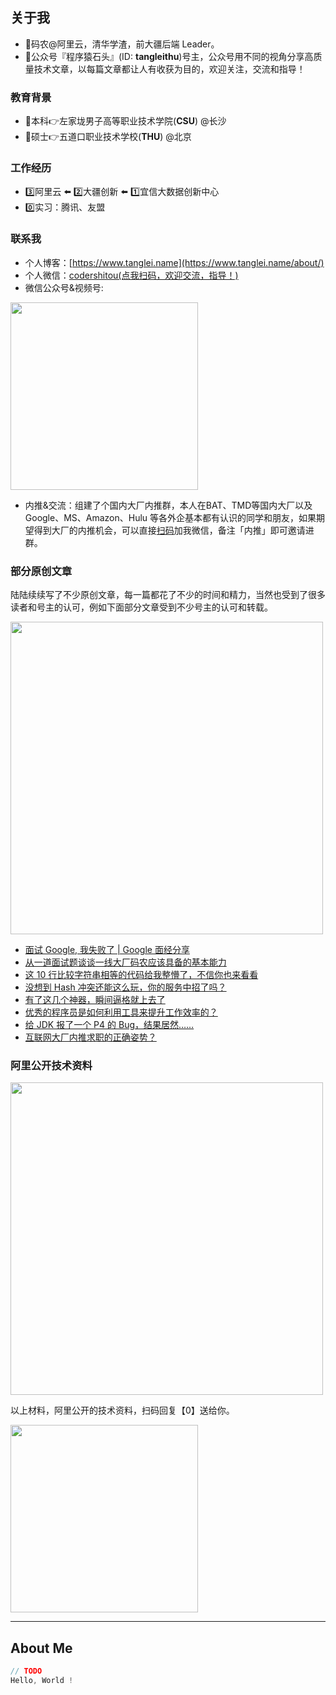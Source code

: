 ## 关于我

- 👷码农@阿里云，清华学渣，前大疆后端 Leader。
- 🤔公众号『程序猿石头』(ID: **tangleithu**)号主，公众号用不同的视角分享高质量技术文章，以每篇文章都让人有收获为目的，欢迎关注，交流和指导！

### 教育背景

- 📔本科👉左家垅男子高等职业技术学院(**CSU**) @长沙 
- 📔硕士👉五道口职业技术学校(**THU**) @北京

### 工作经历

- 3️⃣阿里云 ⬅️ 2️⃣大疆创新 ⬅️ 1️⃣宜信大数据创新中心
- 0️⃣实习：腾讯、友盟

### 联系我

- 个人博客：[https://www.tanglei.name](https://www.tanglei.name/about/)
- 个人微信：<a href="http://www.tanglei.name/resources/codershitou-wechat.png">codershitou(点我扫码，欢迎交流，指导！)</a>
- 微信公众号&视频号: 

<img width="300" src="http://www.tanglei.name/resources/tangleithu-shipinhao.png"/>

- 内推&交流：组建了个国内大厂内推群，本人在BAT、TMD等国内大厂以及Google、MS、Amazon、Hulu 等各外企基本都有认识的同学和朋友，如果期望得到大厂的内推机会，可以直接<a href="http://www.tanglei.name/resources/codershitou-wechat.png">扫码</a>加我微信，备注「内推」即可邀请进群。

### 部分原创文章

陆陆续续写了不少原创文章，每一篇都花了不少的时间和精力，当然也受到了很多读者和号主的认可，例如下面部分文章受到不少号主的认可和转载。

<img width="500" src="http://www.tanglei.name/resources/to-tangleithu/tangleithu-zz.jpg"/>

- [面试 Google, 我失败了 | Google 面经分享](http://mp.weixin.qq.com/s?__biz=MzI3OTUzMzcwNw==&mid=2247483912&idx=1&sn=520bbca6a2056ab4df6b0e1d0ebaf6e0&chksm=eb4703ecdc308afa83b288b1469f0927c1916189f219ee5e8c3c5194defc0b8f313ff7607730&scene=21#wechat_redirect)
- [从一道面试题谈谈一线大厂码农应该具备的基本能力](http://mp.weixin.qq.com/s?__biz=MzI3OTUzMzcwNw==&mid=2247484698&idx=1&sn=03cc4636e7ee7364a85788a98809cc03&chksm=eb4704fedc308de8efd48ab9aed4fd1ddee5665d8e76d0d3767c1f704eac8b15a83e450a08f1&scene=21#wechat_redirect)
- [这 10 行比较字符串相等的代码给我整懵了，不信你也来看看](http://mp.weixin.qq.com/s?__biz=MzI3OTUzMzcwNw==&mid=2247485939&idx=1&sn=cad3cf49aa345783a93ce5d9b631ba1d&chksm=eb470817dc308101c95aff74fa63d530f02bef50f91ba18d4ff25b8715933a404bd03ffc8b7b&scene=21#wechat_redirect)
- [没想到 Hash 冲突还能这么玩，你的服务中招了吗？](http://mp.weixin.qq.com/s?__biz=MzI3OTUzMzcwNw==&mid=2247486920&idx=1&sn=30b5c6f684dbd2748f8d14dd53ef2180&chksm=eb470c2cdc30853a3317207cef2f067410b5f6c2dae7d89a29ddd558c57dd2c96c3c72521370&scene=21#wechat_redirect)
- [有了这几个神器，瞬间逼格就上去了](http://mp.weixin.qq.com/s?__biz=MzI3OTUzMzcwNw==&mid=2247486659&idx=1&sn=b574d3f2a6af4544ceab48aadaa0a726&chksm=eb470d27dc308431e8789a87e32a597c72cc0f2fe02d6fc80424aec11e41e712326b62603f27&scene=21#wechat_redirect)
- [优秀的程序员是如何利用工具来提升工作效率的？](http://mp.weixin.qq.com/s?__biz=MzI3OTUzMzcwNw==&mid=2247487786&idx=1&sn=842202cc524477ec1546b4747bdbf1a8&chksm=eb4710cedc3099d86953451729c7f569866e6e58abbbec5c7ebe7423d12e1f11e189bb417f80&scene=21#wechat_redirect)
- [给 JDK 报了一个  P4 的 Bug，结果居然……](http://mp.weixin.qq.com/s?__biz=MzI3OTUzMzcwNw==&mid=2247489405&idx=1&sn=32a60e53fd6027fc1596c101d669f414&chksm=eb471699dc309f8fbb3b4936f61ed9f7e14acd827d3626b0bd4bbe35d0ed8168c85745421fc2&scene=21#wechat_redirect)
- [互联网大厂内推求职的正确姿势？](http://mp.weixin.qq.com/s?__biz=MzI3OTUzMzcwNw==&mid=2247489516&idx=1&sn=2caba785992af70305ff15f4a740af4a&chksm=eb471608dc309f1ee4349dbedc0ff47a1670a804cba71818534ac3472fa12b183334397ea47b&scene=21#wechat_redirect)

### 阿里公开技术资料

<img width="500" src="http://www.tanglei.name/resources/to-tangleithu/ali-open-resource.jpg"/>

以上材料，阿里公开的技术资料，扫码回复【0】送给你。

<img width="300" src="http://www.tanglei.name/resources/qrcode-tangleithu.jpg"/>


-----

## About Me

```java
// TODO
Hello, World !
```

